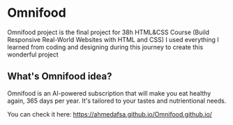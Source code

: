 # Omnifood
Omnifood project is the final project for 38h HTML&amp;CSS Course (Build Responsive Real-World Websites with HTML and CSS)
I used everything I learned from coding and designing during this journey to create this wonderful project

## What's Omnifood idea?
Omnifood is an AI-powered subscription that will make you eat healthy again, 365 days per year. It's tailored to your tastes and nutrientional needs.

You can check it here:
https://ahmedafsa.github.io/Omnifood.github.io/
